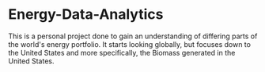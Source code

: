 # Energy-Data-Analytics

This is a personal project done to gain an understanding of differing parts of the world's energy portfolio.  It starts looking globally, but focuses down to the United States and more specifically, the Biomass generated in the United States.
